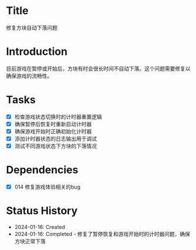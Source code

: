 # Title
修复方块自动下落问题

# Introduction
目前游戏在暂停或开始后，方块有时会很长时间不自动下落。这个问题需要修复以确保游戏的流畅性。

# Tasks
- [x] 检查游戏状态切换时的计时器重置逻辑
- [x] 确保暂停后恢复时重新启动计时器
- [x] 确保游戏开始时正确初始化计时器
- [x] 添加计时器状态的日志输出用于调试
- [x] 测试不同游戏状态下方块的下落情况

# Dependencies
- [x] 014 修复游戏体验相关的bug

# Status History
- 2024-01-16: Created
- 2024-01-16: Completed - 修复了暂停恢复和游戏开始时的计时器问题，确保方块正常下落
